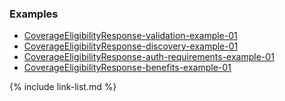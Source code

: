 ### Examples

- [CoverageEligibilityResponse-validation-example-01](CoverageEligibilityResponse-validation-example-01.html)
- [CoverageEligibilityResponse-discovery-example-01](CoverageEligibilityResponse-discovery-example-01.html)
- [CoverageEligibilityResponse-auth-requirements-example-01](CoverageEligibilityResponse-auth-requirements-example-01.html)
- [CoverageEligibilityResponse-benefits-example-01](CoverageEligibilityResponse-benefits-example-01.html)


{% include link-list.md %}
